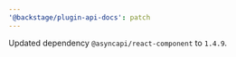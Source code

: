 ```yaml
---
'@backstage/plugin-api-docs': patch
---
```


Updated dependency `@asyncapi/react-component` to `1.4.9`.
